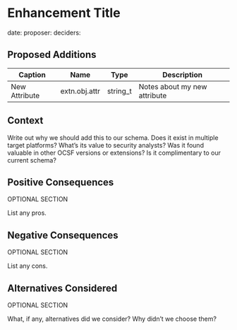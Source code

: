 # Enhancement Title

date:
proposer: 
deciders:

## Proposed Additions

| Caption    | Name      | Type    | Description         |
| ------------- | --------------- | ---------- | ---------------------------- |
| New Attribute | extn.obj.attr | string_t | Notes about my new attribute |


## Context

Write out why we should add this to our schema. Does it exist in multiple target platforms? What’s its value to security analysts? Was it found valuable in other OCSF versions or extensions? Is it complimentary to our current schema?


## Positive Consequences

OPTIONAL SECTION

List any pros.


## Negative Consequences

OPTIONAL SECTION

List any cons.


## Alternatives Considered

OPTIONAL SECTION

What, if any, alternatives did we consider? Why didn’t we choose them?
